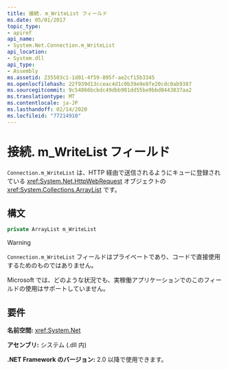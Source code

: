 ```yaml
---
title: 接続. m_WriteList フィールド
ms.date: 05/01/2017
topic_type:
- apiref
api_name:
- System.Net.Connection.m_WriteList
api_location:
- System.dll
api_type:
- Assembly
ms.assetid: 235503c1-1d01-4f59-895f-ae2cf15b3345
ms.openlocfilehash: 22f939d13cceac4d1c0b39e9e8fe20cdc0ab9387
ms.sourcegitcommit: 9c54866bcbdc49dbb981dd55be9bbd0443837aa2
ms.translationtype: MT
ms.contentlocale: ja-JP
ms.lasthandoff: 02/14/2020
ms.locfileid: "77214910"
---
```

# <a name="connectionm_writelist-field"></a>接続. m\_WriteList フィールド

`Connection.m_WriteList` は、HTTP 経由で送信されるようにキューに登録されている <xref:System.Net.HttpWebRequest> オブジェクトの <xref:System.Collections.ArrayList> です。

## <a name="syntax"></a>構文
  
```csharp  
private ArrayList m_WriteList
```

> [!WARNING]
> `Connection.m_WriteList` フィールドはプライベートであり、コードで直接使用するためのものではありません。
> 
> Microsoft では、どのような状況でも、実稼働アプリケーションでのこのフィールドの使用はサポートしていません。

## <a name="requirements"></a>要件

**名前空間:** <xref:System.Net>

**アセンブリ:** システム (.dll 内)

**.NET Framework のバージョン:** 2.0 以降で使用できます。
